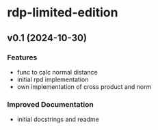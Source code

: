 # rdp-limited-edition

## v0.1 (2024-10-30)

### Features

- func to calc normal distance
- initial rpd implementation
- own implementation of cross product and norm

### Improved Documentation

- initial docstrings and readme
